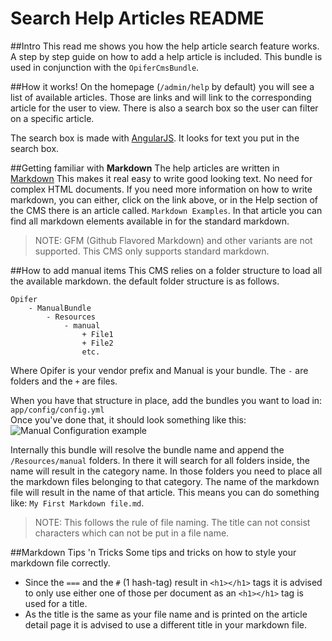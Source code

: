 Search Help Articles README
===========================

##Intro
This read me shows you how the help article search feature works.
A step by step guide on how to add a help article is included.
This bundle is used in conjunction with the `OpiferCmsBundle`.


##How it works!
On the homepage (`/admin/help` by default) you will see a list of
available articles. Those are links and will link to the corresponding
article for the user to view. There is also a search box so the user
can filter on a specific article.

The search box is made with [AngularJS](http://angularjs.org).
It looks for text you put in the search box.


##Getting familiar with **Markdown**
The help articles are written in [Markdown](http://http://daringfireball.net/projects/markdown/)
This makes it real easy to write good looking text. No need for complex HTML
documents. If you need more information on how to write markdown, you can either, click
on the link above, or in the Help section of the CMS there is an article called.
`Markdown Examples`. In that article you can find all markdown elements
available in for the standard markdown.
> NOTE: GFM (Github Flavored Markdown) and other variants are not supported.
> This CMS only supports standard markdown.

##How to add manual items
This CMS relies on a folder structure to load all the available markdown.
the default folder structure is as follows.
```
Opifer
    - ManualBundle
        - Resources
            - manual
                + File1
                + File2
                etc.
```
Where Opifer is your vendor prefix and Manual is your bundle.
The `-` are folders and the `+` are files.

When you have that structure in place, add the bundles you want to load in:  
`app/config/config.yml`  
Once you've done that, it should look something like this:  
![Manual Configuration example](http://i.imgur.com/1LBTwq0.png)

Internally this bundle will resolve the bundle name and append the `/Resources/manual` folders. In there it will
search for all folders inside, the name will result in the category name.
In those folders you need to place all the markdown files belonging to that category.
The name of the markdown file will result in the name of that article.
This means you can do something like: `My First Markdown file.md`.

> NOTE: This follows the rule of file naming. The title can not consist characters which can not be put in a file name.

##Markdown Tips 'n Tricks
Some tips and tricks on how to style your markdown file correctly.
- Since the `===` and the `#` (1 hash-tag) result in `<h1></h1>` tags
it is advised to only use either one of those per document as an `<h1></h1>` tag is used for a title.
- As the title is the same as your file name and is printed on the article detail page it is advised to use a different 
title in your markdown file.